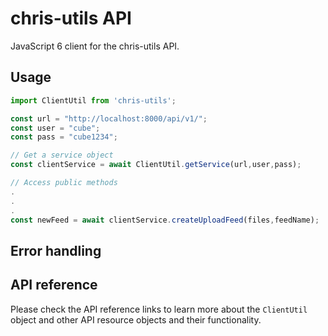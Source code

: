 # chris-utils API
JavaScript 6 client for the chris-utils API.


## Usage

``` javascript
import ClientUtil from 'chris-utils';

const url = "http://localhost:8000/api/v1/";
const user = "cube";
const pass = "cube1234";

// Get a service object
const clientService = await ClientUtil.getService(url,user,pass);

// Access public methods 
.
.
.
const newFeed = await clientService.createUploadFeed(files,feedName);

```



## Error handling




## API reference

Please check the API reference links to learn more about the `ClientUtil` object and other API resource objects and their functionality.


